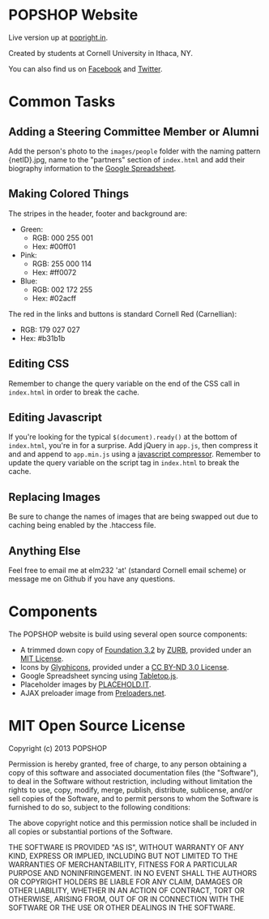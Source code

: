 # POPSHOP Website

Live version up at [popright.in](http://popright.in).

Created by students at Cornell University in Ithaca, NY.

You can also find us on [Facebook](https://www.facebook.com/poprightin) and [Twitter](https://twitter.com/poprightin).

# Common Tasks

## Adding a Steering Committee Member or Alumni

Add the person's photo to the `images/people` folder with the naming pattern {netID}.jpg, name to the "partners" section of `index.html` and add their biography information to the [Google Spreadsheet](https://docs.google.com/spreadsheet/ccc?key=0AnPxd5MoDKC8dEhETDdWcXh5Z0tPWkhMV1UwME9jc1E).

## Making Colored Things

The stripes in the header, footer and background are:

*   Green: 
    *   RGB: 000 255 001
    *   Hex: #00ff01
*   Pink:
    *   RGB: 255 000 114
    *   Hex: #ff0072
*   Blue: 
    *   RGB: 002 172 255
    *   Hex: #02acff

The red in the links and buttons is standard Cornell Red (Carnellian): 

*   RGB: 179 027 027
*   Hex: #b31b1b

## Editing CSS

Remember to change the query variable on the end of the CSS call in `index.html` in order to break the cache.

## Editing Javascript

If you're looking for the typical `$(document).ready()` at the bottom of `index.html`, you're in for a surprise.  Add jQuery in `app.js`, then compress it and and append to `app.min.js` using a [javascript compressor](http://closure-compiler.appspot.com/home).  Remember to update the query variable on the script tag in `index.html` to break the cache.

## Replacing Images

Be sure to change the names of images that are being swapped out due to caching being enabled by the .htaccess file.

## Anything Else

Feel free to email me at elm232 'at' (standard Cornell email scheme) or message me on Github if you have any questions.

# Components

The POPSHOP website is build using several open source components:

*   A trimmed down copy of [Foundation 3.2](http://foundation.zurb.com) by [ZURB](http://zurb.com), provided under an [MIT License](https://github.com/zurb/foundation#mit-open-source-license).
*   Icons by [Glyphicons](http://glyphicons.com/), provided under a [CC BY-ND 3.0 License](http://creativecommons.org/licenses/by-nd/3.0/).
*	Google Spreadsheet syncing using [Tabletop.js](https://github.com/jsoma/tabletop).
*   Placeholder images by [PLACEHOLD.IT](http://placehold.it/).
*   AJAX preloader image from [Preloaders.net](http://preloaders.net).

# MIT Open Source License
Copyright (c) 2013 POPSHOP

Permission is hereby granted, free of charge, to any person obtaining a copy of this software and associated documentation files (the "Software"), to deal in the Software without restriction, including without limitation the rights to use, copy, modify, merge, publish, distribute, sublicense, and/or sell copies of the Software, and to permit persons to whom the Software is furnished to do so, subject to the following conditions:

The above copyright notice and this permission notice shall be included in all copies or substantial portions of the Software.

THE SOFTWARE IS PROVIDED "AS IS", WITHOUT WARRANTY OF ANY KIND, EXPRESS OR IMPLIED, INCLUDING BUT NOT LIMITED TO THE WARRANTIES OF MERCHANTABILITY, FITNESS FOR A PARTICULAR PURPOSE AND NONINFRINGEMENT. IN NO EVENT SHALL THE AUTHORS OR COPYRIGHT HOLDERS BE LIABLE FOR ANY CLAIM, DAMAGES OR OTHER LIABILITY, WHETHER IN AN ACTION OF CONTRACT, TORT OR OTHERWISE, ARISING FROM, OUT OF OR IN CONNECTION WITH THE SOFTWARE OR THE USE OR OTHER DEALINGS IN THE SOFTWARE.